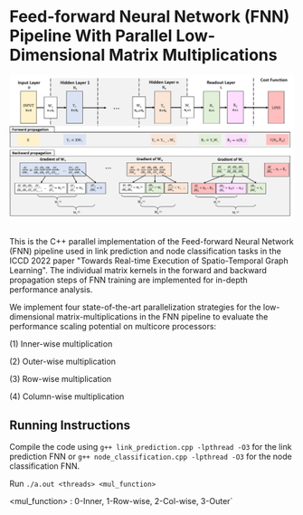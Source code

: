 # Feed-forward Neural Network (FNN) Pipeline With Parallel Low-Dimensional Matrix Multiplications

<p align="center">
  <img src="FNN.png" width="700">
  <br />
  <br />
  </p>


This is the C++ parallel implementation of the Feed-forward Neural Network (FNN) pipeline used in link prediction and node classification tasks in the ICCD 2022 paper "Towards Real-time Execution of Spatio-Temporal Graph Learning". The individual matrix kernels in the forward and backward propagation steps of FNN training are implemented for in-depth performance analysis. 

We implement four state-of-the-art parallelization strategies for the low-dimensional matrix-multiplications in the FNN pipeline to evaluate the performance scaling potential on multicore processors:

(1) Inner-wise multiplication

(2) Outer-wise multiplication

(3) Row-wise multiplication

(4) Column-wise multiplication

Running Instructions
-----------
Compile the code using
`g++ link_prediction.cpp -lpthread -O3` for the link prediction FNN or `g++ node_classification.cpp -lpthread -O3` 
for the node classification FNN.


Run `./a.out <threads> <mul_function>`

<mul_function> : 0-Inner, 1-Row-wise, 2-Col-wise, 3-Outer`
